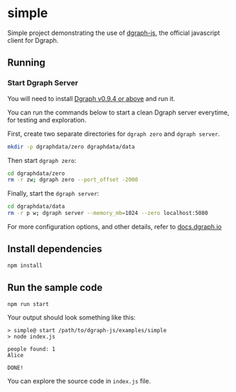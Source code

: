 # simple

Simple project demonstrating the use of [dgraph-js], the official javascript client
for Dgraph.

[dgraph-js]:https://github.com/dgraph-io/dgraph-js

## Running

### Start Dgraph Server
You will need to install [Dgraph v0.9.4 or above][releases] and run it.

[releases]: https://github.com/dgraph-io/dgraph/releases

You can run the commands below to start a clean Dgraph server everytime, for testing
and exploration.

First, create two separate directories for `dgraph zero` and `dgraph server`.

```sh
mkdir -p dgraphdata/zero dgraphdata/data
```

Then start `dgraph zero`:

```sh
cd dgraphdata/zero
rm -r zw; dgraph zero --port_offset -2000
```

Finally, start the `dgraph server`:

```sh
cd dgraphdata/data
rm -r p w; dgraph server --memory_mb=1024 --zero localhost:5080
```

For more configuration options, and other details, refer to
[docs.dgraph.io](https://docs.dgraph.io)

## Install dependencies

```sh
npm install
```

## Run the sample code

```sh
npm run start
```

Your output should look something like this:

```
> simple@ start /path/to/dgraph-js/examples/simple
> node index.js

people found: 1
Alice

DONE!
```

You can explore the source code in `index.js` file.